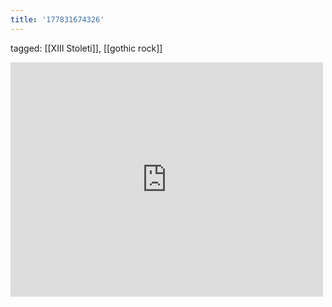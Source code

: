 ```yaml
---
title: '177831674326'
---
```

tagged: [[XIII Stoleti]], [[gothic rock]]
<iframe allow="accelerometer; autoplay; clipboard-write; encrypted-media; gyroscope; picture-in-picture" allowfullscreen="" frameborder="0" height="375" id="youtube_iframe" src="https://www.youtube.com/embed/BW7t0M_FQ6A?feature=oembed&amp;enablejsapi=1&amp;origin=https://safe.txmblr.com&amp;wmode=opaque" width="500"></iframe>